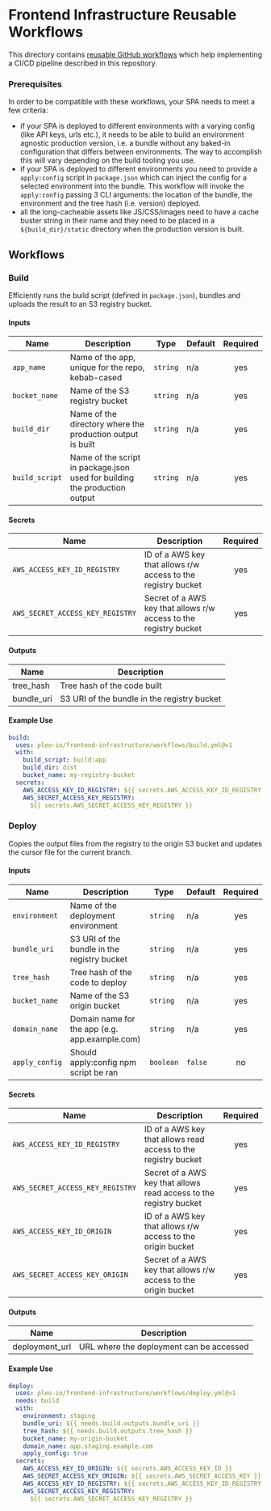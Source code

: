 # Frontend Infrastructure Reusable Workflows

This directory contains
[reusable GitHub workflows](https://docs.github.com/en/actions/using-workflows/reusing-workflows)
which help implementing a CI/CD pipeline described in this repository.

### Prerequisites

In order to be compatible with these workflows, your SPA needs to meet a few
criteria:

- if your SPA is deployed to different environments with a varying config (like
  API keys, urls etc.), it needs to be able to build an environment agnostic
  production version, i.e. a bundle without any baked-in configuration that
  differs between environments. The way to accomplish this will vary depending
  on the build tooling you use.
- if your SPA is deployed to different environments you need to provide a
  `apply:config` script in `package.json` which can inject the config for a
  selected environment into the bundle. This workflow will invoke the
  `apply:config` passing 3 CLI arguments: the location of the bundle, the
  environment and the tree hash (i.e. version) deployed.
- all the long-cacheable assets like JS/CSS/images need to have a cache buster
  string in their name and they need to be placed in a `${build_dir}/static`
  directory when the production version is built.

## Workflows

### Build

Efficiently runs the build script (defined in `package.json`), bundles and
uploads the result to an S3 registry bucket.

#### Inputs

| Name           | Description                                                                | Type     | Default | Required |
| -------------- | -------------------------------------------------------------------------- | -------- | ------- | :------: |
| `app_name`     | Name of the app, unique for the repo, kebab-cased                          | `string` | n/a     |   yes    |
| `bucket_name`  | Name of the S3 registry bucket                                             | `string` | n/a     |   yes    |
| `build_dir`    | Name of the directory where the production output is built                 | `string` | n/a     |   yes    |
| `build_script` | Name of the script in package.json used for building the production output | `string` | n/a     |   yes    |

#### Secrets

| Name                             | Description                                                       | Required |
| -------------------------------- | ----------------------------------------------------------------- | :------: |
| `AWS_ACCESS_KEY_ID_REGISTRY`     | ID of a AWS key that allows r/w access to the registry bucket     |   yes    |
| `AWS_SECRET_ACCESS_KEY_REGISTRY` | Secret of a AWS key that allows r/w access to the registry bucket |   yes    |

#### Outputs

| Name       | Description                                 |
| ---------- | ------------------------------------------- |
| tree_hash  | Tree hash of the code built                 |
| bundle_uri | S3 URI of the bundle in the registry bucket |

#### Example Use

```yml
build:
  uses: pleo-io/frontend-infrastructure/workflows/build.yml@v1
  with:
    build_script: build:app
    build_dir: dist
    bucket_name: my-registry-bucket
  secrets:
    AWS_ACCESS_KEY_ID_REGISTRY: ${{ secrets.AWS_ACCESS_KEY_ID_REGISTRY }}
    AWS_SECRET_ACCESS_KEY_REGISTRY:
      ${{ secrets.AWS_SECRET_ACCESS_KEY_REGISTRY }}
```

### Deploy

Copies the output files from the registry to the origin S3 bucket and updates
the cursor file for the current branch.

#### Inputs

| Name           | Description                                    | Type      | Default | Required |
| -------------- | ---------------------------------------------- | --------- | ------- | :------: |
| `environment`  | Name of the deployment environment             | `string`  | n/a     |   yes    |
| `bundle_uri`   | S3 URI of the bundle in the registry bucket    | `string`  | n/a     |   yes    |
| `tree_hash`    | Tree hash of the code to deploy                | `string`  | n/a     |   yes    |
| `bucket_name`  | Name of the S3 origin bucket                   | `string`  | n/a     |   yes    |
| `domain_name`  | Domain name for the app (e.g. app.example.com) | `string`  | n/a     |   yes    |
| `apply_config` | Should apply:config npm script be ran          | `boolean` | `false` |    no    |

#### Secrets

| Name                             | Description                                                        | Required |
| -------------------------------- | ------------------------------------------------------------------ | :------: |
| `AWS_ACCESS_KEY_ID_REGISTRY`     | ID of a AWS key that allows read access to the registry bucket     |   yes    |
| `AWS_SECRET_ACCESS_KEY_REGISTRY` | Secret of a AWS key that allows read access to the registry bucket |   yes    |
| `AWS_ACCESS_KEY_ID_ORIGIN`       | ID of a AWS key that allows r/w access to the origin bucket        |   yes    |
| `AWS_SECRET_ACCESS_KEY_ORIGIN`   | Secret of a AWS key that allows r/w access to the origin bucket    |   yes    |

#### Outputs

| Name           | Description                              |
| -------------- | ---------------------------------------- |
| deployment_url | URL where the deployment can be accessed |

#### Example Use

```yml
deploy:
  uses: pleo-io/frontend-infrastructure/workflows/deploy.yml@v1
  needs: build
  with:
    environment: staging
    bundle_uri: ${{ needs.build.outputs.bundle_uri }}
    tree_hash: ${{ needs.build.outputs.tree_hash }}
    bucket_name: my-origin-bucket
    domain_name: app.staging.example.com
    apply_config: true
  secrets:
    AWS_ACCESS_KEY_ID_ORIGIN: ${{ secrets.AWS_ACCESS_KEY_ID }}
    AWS_SECRET_ACCESS_KEY_ORIGIN: ${{ secrets.AWS_SECRET_ACCESS_KEY }}
    AWS_ACCESS_KEY_ID_REGISTRY: ${{ secrets.AWS_ACCESS_KEY_ID_REGISTRY }}
    AWS_SECRET_ACCESS_KEY_REGISTRY:
      ${{ secrets.AWS_SECRET_ACCESS_KEY_REGISTRY }}
```
